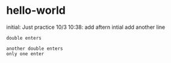 # hello-world
initial: Just practice
10/3 10:38: add aftern intial
    add another line
    
    double enters
    
    another double enters
    only one enter
